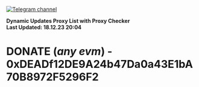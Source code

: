 [![Telegram channel](https://img.shields.io/endpoint?url=https://runkit.io/damiankrawczyk/telegram-badge/branches/master?url=https://t.me/n4z4v0d)](https://t.me/n4z4v0d) 

**Dynamic Updates Proxy List with Proxy Checker**  
**Last Updated: 18.12.23 20:04**

# DONATE (_any evm_) - 0xDEADf12DE9A24b47Da0a43E1bA70B8972F5296F2

